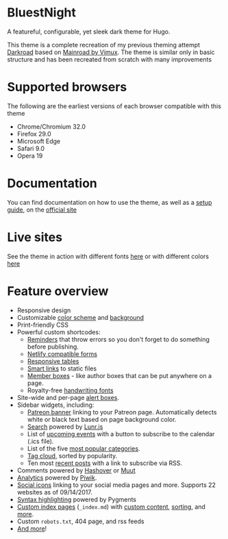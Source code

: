 # BluestNight

A featureful, configurable, yet sleek dark theme for Hugo.

This theme is a complete recreation of my previous theming attempt [Darkroad](https://github.com/Shadow53/Darkroad) based on [Mainroad by Vimux](https://github.com/vimux/mainroad). The theme is similar only in basic structure and has been recreated from scratch with many improvements

# Supported browsers

The following are the earliest versions of each browser compatible with this theme

- Chrome/Chromium 32.0
- Firefox 29.0
- Microsoft Edge
- Safari 9.0
- Opera 19

# Documentation

You can find documentation on how to use the theme, as well as a [setup guide](https://bluestnight.shadow53.com/setup-guide/), on the [official site](https://bluestnight.shadow53.com/)

# Live sites
See the theme in action with different fonts [here](https://mnbryant.com) or with different colors [here](https://shadow53.com)

# Feature overview

- Responsive design
- Customizable [color scheme](https://bluestnight.shadow53.com/docs/site/appearance#custom-colors) and [background](https://bluestnight.shadow53.com/docs/site/appearance#custom-background)
- Print-friendly CSS
- Powerful custom shortcodes:
  - [Reminders](https://bluestnight.shadow53.com/docs/shortcodes/reminder/) that throw errors so you don't forget to do something before publishing.
  - [Netlify compatible forms](https://bluestnight.shadow53.com/docs/shortcodes/netlify-forms/)
  - [Responsive tables](https://bluestnight.shadow53.com/docs/shortcodes/responsive-tables/)
  - [Smart links](https://bluestnight.shadow53.com/docs/shortcodes/static/) to static files
  - [Member boxes](https://bluestnight.shadow53.com/docs/shortcodes/members/) - like author boxes that can be put anywhere on a page.
  - Royalty-free [handwriting fonts](https://bluestnight.shadow53.com/docs/shortcodes/handwriting/)
- Site-wide and per-page [alert boxes](https://bluestnight.shadow53.com/docs/site/alert/).
- Sidebar widgets, including:
  - [Patreon banner](https://bluestnight.shadow53.com/docs/sidebar/patreon-banner/) linking to your Patreon page. Automatically detects white or black text based on page background color.
  - [Search](https://bluestnight.shadow53.com/docs/sidebar/search/) powered by [Lunr.js](https://lunrjs.com)
  - List of [upcoming events](https://bluestnight.shadow53.com/docs/sidebar/events/) with a button to subscribe to the calendar (.ics file).
  - List of the five [most popular categories](https://bluestnight.shadow53.com/docs/sidebar/category-list/).
  - [Tag cloud](https://bluestnight.shadow53.com/docs/sidebar/tag-list/), sorted by popularity.
  - Ten most [recent posts](https://bluestnight.shadow53.com/docs/sidebar/recent-posts/) with a link to subscribe via RSS.
- Comments powered by [Hashover](https://bluestnight.shadow53.com/docs/pages/comments#hashover) or [Muut](https://bluestnight.shadow53.com/docs/pages/comments#muut)
- [Analytics](https://bluestnight.shadow53.com/docs/site/analytics/) powered by [Piwik](https://piwik.org/).
- [Social icons](https://bluestnight.shadow53.com/docs/site/social-icons/) linking to your social media pages and more. Supports 22 websites as of 09/14/2017.
- [Syntax highlighting](https://gohugo.io/tools/syntax-highlighting/#server-side) powered by Pygments
- [Custom index pages](https://gohugo.io/content-management/organization/#index-pages-index-md) (`_index.md`) with [custom content](https://bluestnight.shadow53.com/docs/pages/custom-list-pages/#custom-content), [sorting](https://bluestnight.shadow53.com/docs/pages/custom-list-pages/#sort-filter-listed-pages), and [more](https://bluestnight.shadow53.com/docs/pages/custom-list-pages/).
- Custom `robots.txt`, 404 page, and rss feeds
- [And more](https://bluestnight.shadow53.com/docs/)!
